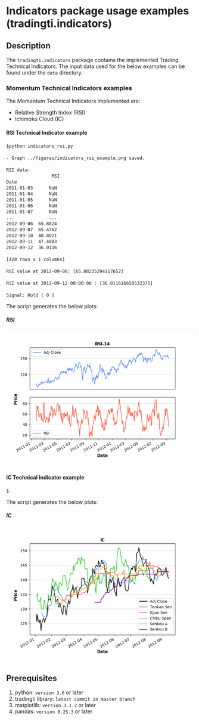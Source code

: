 # Indicators package usage examples (tradingti.indicators)
## Description
The `tradingti.indicators` package contains the implemented Trading Technical Indicators. The input data used for the below examples can be found under the `data` directory.

### Momentum Technical Indicators examples
The Momentum Technical Indicators implemented are:
- Relative Strength Index (RSI)
- Ichimoku Cloud (IC)

#### RSI Technical Indicator example
```
$python indicators_rsi.py

- Graph ../figures/indicators_rsi_example.png saved.

RSI data:
                 RSI
Date
2011-01-03      NaN
2011-01-04      NaN
2011-01-05      NaN
2011-01-06      NaN
2011-01-07      NaN
...             ...
2012-09-06  65.8824
2012-09-07  65.4762
2012-09-10  48.8021
2012-09-11  47.4003
2012-09-12  36.0116

[428 rows x 1 columns]

RSI value at 2012-09-06: [65.88235294117652]

RSI value at 2012-09-12 00:00:00 : [36.011616650532375]

Signal: Hold [ 0 ]
```

The script generates the below plots:

##### RSI
![](../figures/indicators_rsi_example.png?raw=true)

#### IC Technical Indicator example
```
$
```

The script generates the below plots:

##### IC
![](../figures/indicators_ic_example.png?raw=true)

## Prerequisites
1. python: `version 3.6` or later
2. tradingti library: `latest commit in master branch`
3. matplotlib: `version 3.1.2` or later
4. pandas: `version 0.25.3` or later

